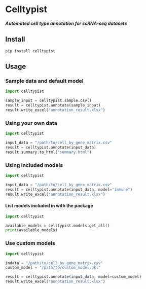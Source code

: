 # Celltypist

**_Automated cell type annotation for scRNA-seq datasets_**

## Install

```console
pip install celltypist
```

## Usage

### Sample data and default model

```python
import celltypist

sample_input = celltypist.sample.csv()
result = celltypist.annotate(sample_input)
result.write_excel("annotation_result.xlsx")
```

### Using your own data

```python
import celltypist

input_data = "/path/to/cell_by_gene_matrix.csv"
result = celltypist.annotate(input_data)
result.summary.to_html("summary.html")
```

### Using included models

```python
import celltypist

input_data = "/path/to/cell_by_gene_matrix.csv"
result = celltypist.annotate(input_data, model="immune")
result.write_excel("annotation_result.xlsx")
```

#### List models included in with the package

```python
import celltypist

available_models = celltypist.models.get_all()
print(available_models)
```

### Use custom models

```python
import celltypist

indata = "/path/to/cell_by_gene_matrix.csv"
custom_model = "/path/to/custom_model.pkl"

result = celltypist.annotate(input_data, model=custom_model)
result.write_excel("annotation_result.xlsx")
```
